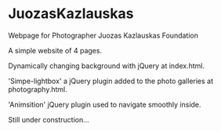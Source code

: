 # JuozasKazlauskas
Webpage for Photographer Juozas Kazlauskas Foundation

A simple website of 4 pages. 

Dynamically changing background with jQuery at index.html.

'Simpe-lightbox' a jQuery plugin added to the photo galleries at photography.html.

'Animsition' jQuery plugin used to navigate smoothly inside.

Still under construction...
